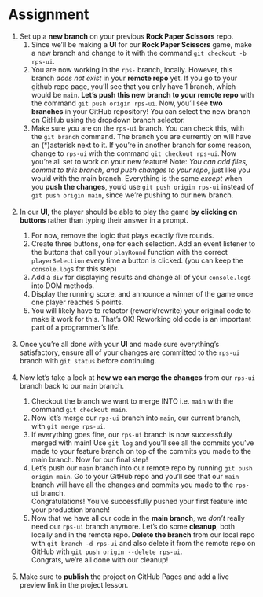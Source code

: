 # Assignment

<ol>
<li>Set up a <strong>new branch</strong> on your previous <strong>Rock Paper Scissors</strong> repo.
<ol>
<li>Since we’ll be making a <strong>UI</strong> for our <strong>Rock Paper Scissors</strong> game, make a new branch and change to it with the command <code>git checkout -b rps-ui</code>.</li>
<li>You are now working in the <code>rps-</code> branch, locally. However, this branch <em>does not exist</em> in your <strong>remote repo</strong> yet. If you go to your github repo page, you’ll see that you only have 1 branch, which would be <code>main</code>. <strong>Let’s push this new branch to your remote repo</strong> with the command <code>git push origin rps-ui</code>. Now, you’ll see <strong>two branches</strong> in your GitHub repository! You can select the new branch on GitHub using the dropdown branch selector.</li>
<li>Make sure you are on the <code>rps-ui</code> branch. You can check this, with the <code>git branch</code> command. The branch you are currently on will have an (*)asterisk next to it. If you’re in another branch for some reason, change to <code>rps-ui</code> with the command <code>git checkout rps-ui</code>. Now you’re all set to work on your new feature! Note: <em>You can add files, commit to this branch, and push changes to your repo</em>, just like you would with the main branch. Everything is the same <em>except</em> when you <strong>push the changes</strong>, you’d use <code>git push origin rps-ui</code> instead of <code>git push origin main</code>, since we’re pushing to our new branch.</li>
</ol><br>
<li>In our <strong>UI</strong>, the player should be able to play the game <strong>by clicking on buttons</strong> rather than typing their answer in a prompt.</li>
<ol>
<li>For now, remove the logic that plays exactly five rounds.</li>
<li>Create three buttons, one for each selection. Add an event listener to the buttons that call your <code>playRound</code> function with the correct <code>playerSelection</code> every time a button is clicked. (you can keep the <code>console.log</code>s for this step)</li>
<li>Add a <code>div</code> for displaying results and change all of your <code>console.log</code>s into DOM methods.</li>
<li>Display the running score, and announce a winner of the game once one player reaches 5 points.</li>
<li>You will likely have to refactor (rework/rewrite) your original code to make it work for this. That’s OK! Reworking old code is an important part of a programmer’s life.</li>
</ol><br>
<li>Once you’re all done with your <strong>UI</strong> and made sure everything’s satisfactory, ensure all of your changes are committed to the <code>rps-ui</code> branch with <code>git status</code> before continuing.</li><br>
<li>Now let’s take a look at <strong>how we can merge the changes</strong> from our <code>rps-ui</code> branch back to our <code>main</code> branch.</li>
<ol>
<li>Checkout the branch we want to merge INTO i.e. <code>main</code> with the command <code>git checkout main</code>.</li>
<li>Now let’s merge our <code>rps-ui</code> branch into <code>main</code>, our current branch, with <code>git merge rps-ui</code>.</li>
<li>If everything goes fine, our <code>rps-ui</code> branch is now successfully merged with main! Use <code>git log</code> and you’ll see all the commits you’ve made to your feature branch on top of the commits you made to the main branch. Now for our final step!</li>
<li>Let’s push our <code>main</code> branch into our remote repo by running <code>git push origin main</code>. Go to your GitHub repo and you’ll see that our <code>main</code> branch will have all the changes and commits you made to the <code>rps-ui</code> branch.<br>
Congratulations! You’ve successfully pushed your first feature into your production branch!</li>
<li>Now that we have all our code in the <strong>main branch</strong>, we <em>don’t</em> really need our <code>rps-ui</code> branch anymore. Let’s do some <strong>cleanup</strong>, both locally and in the remote repo. <strong>Delete the branch</strong> from our local repo with <code>git branch -d rps-ui</code> and also delete it from the remote repo on GitHub with <code>git push origin --delete rps-ui</code>.<br>
Congrats, we’re all done with our cleanup!</li></ol><br>
<li>Make sure to <strong>publish</strong> the project on GitHub Pages and add a live preview link in the project lesson.
</li>
</ol>